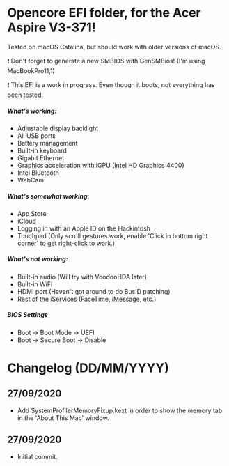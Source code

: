 # Opencore EFI folder, for the Acer Aspire V3-371!

Tested on macOS Catalina, but should work with older versions of macOS.

:exclamation: Don't forget to generate a new SMBIOS with GenSMBios! (I'm using MacBookPro11,1)

:exclamation: This EFI is a work in progress. Even though it boots, not everything has been tested.

##### What's working:
* Adjustable display backlight
* All USB ports
* Battery management
* Built-in keyboard
* Gigabit Ethernet
* Graphics acceleration with iGPU (Intel HD Graphics 4400)
* Intel Bluetooth
* WebCam

##### What's somewhat working:
* App Store
* iCloud
* Logging in with an Apple ID on the Hackintosh
* Touchpad (Only scroll gestures work, enable 'Click in bottom right corner' to get right-click to work.)

##### What's not working:
* Built-in audio (Will try with VoodooHDA later)
* Built-in WiFi
* HDMI port (Haven't got around to do BusID patching)
* Rest of the iServices (FaceTime, iMessage, etc.)

##### BIOS Settings
* Boot → Boot Mode → UEFI
* Boot → Secure Boot → Disable

# Changelog (DD/MM/YYYY)

## 27/09/2020
* Add SystemProfilerMemoryFixup.kext in order to show the memory tab in the 'About This Mac' window.


## 27/09/2020
* Initial commit.